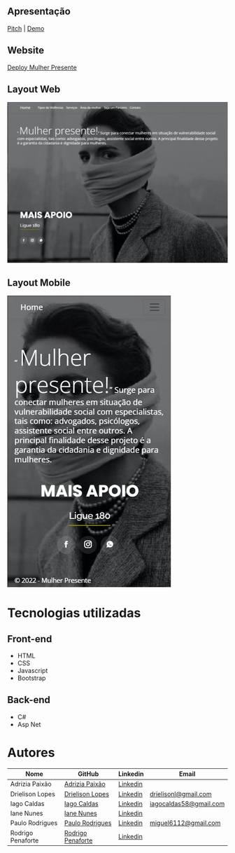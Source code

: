 ## Apresentação
[Pitch]() | [Demo](https://www.youtube.com/watch?v=AetE5nJ-luU)

## Website

[Deploy Mulher Presente](http://mulherpresente.somee.com/)

## Layout Web
![Layout Web](Mulher_Presente/public/MP_desktop.jpg)

## Layout Mobile
![Layout Mobile](Mulher_Presente/public/MP_mobile.png)

# Tecnologias utilizadas 
## Front-end
- HTML 
- CSS
- Javascript
- Bootstrap

## Back-end
- C#
- Asp Net

# Autores

Nome   | GitHub | Linkedin | Email
--------- | ------ | -------- | -----------
Adrizia Paixão | [Adrizia Paixão](https://github.com/) | [Linkedin](https://www.linkedin.com/in/adrizia-paixao?miniProfileUrn=urn%3Ali%3Afs_miniProfile%3AACoAAB_xlRwBcQJZ9j2DrkguYWGQtz_KaV6hBv8&lipi=urn%3Ali%3Apage%3Ad_flagship3_search_srp_all%3BaHbqCvLxR5uC5gYWzBQ2DA%3D%3D) |
Drielison Lopes | [Drielison Lopes](https://github.com/DrielisonLopes) | [Linkedin](https://www.linkedin.com/in/drielison-lopes/) | drielisonl@gmail.com
Iago Caldas | [Iago Caldas](https://github.com/Iagoakie/) | [Linkedin](https://www.linkedin.com/in/iago-caldas-57b11a206/) | iagocaldas58@gmail.com
Iane Nunes | [Iane Nunes](https://github.com/ianenunes) | [Linkedin](https://www.linkedin.com/in/) | 
Paulo Rodrigues | [Paulo Rodrigues](https://github.com/Paulo-Dev1) | [Linkedin](https://www.linkedin.com/in/dev-paulo-miguel/) | miguel6112@gmail.com
Rodrigo Penaforte | [Rodrigo Penaforte](https://github.com/RodrigoPenaforte) | [Linkedin](http://www.linkedin.com/in/rodrigo-penaforte-b18b1313a) | 
